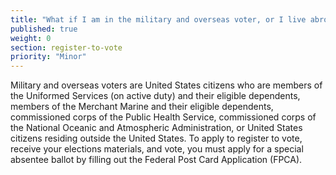 ```yaml
---
title: "What if I am in the military and overseas voter, or I live abroad?"
published: true
weight: 0
section: register-to-vote
priority: "Minor"
---
```

Military and overseas voters are United States citizens who are members of the Uniformed Services (on active duty) and their eligible dependents, members of the Merchant Marine and their eligible dependents, commissioned corps of the Public Health Service, commissioned corps of the National Oceanic and Atmospheric Administration, or United States citizens residing outside the United States. To apply to register to vote, receive your elections materials, and vote, you must apply for a special absentee ballot by filling out the Federal Post Card Application (FPCA).